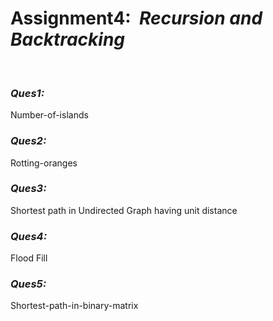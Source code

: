 <h1>Assignment4: &nbsp;<i>Recursion and Backtracking</i></h1>
<br>
<p><h3><b><i>Ques1: </i></b></h3>Number-of-islands</p>
<p><h3><b><i>Ques2: </i></b></h3>Rotting-oranges</p>
<p><h3><b><i>Ques3: </i></b></h3>Shortest path in Undirected Graph having unit distance</p>
<p><h3><b><i>Ques4: </i></b></h3>Flood Fill</p>
<p><h3><b><i>Ques5: </i></b></h3>Shortest-path-in-binary-matrix</p>
